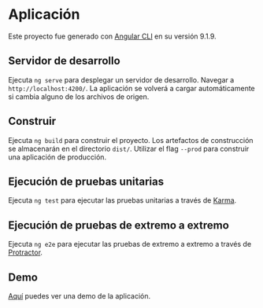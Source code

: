 # Aplicación

Este proyecto fue generado con [Angular CLI](https://github.com/angular/angular-cli) en su versión 9.1.9.

## Servidor de desarrollo

Ejecuta `ng serve` para desplegar un servidor de desarrollo. Navegar a `http://localhost:4200/`. La aplicación se volverá a cargar automáticamente si cambia alguno de los archivos de origen.

## Construir

Ejecuta `ng build` para construir el proyecto. Los artefactos de construcción se almacenarán en el directorio `dist/`. Utilizar el flag `--prod` para construir una aplicación de producción.

## Ejecución de pruebas unitarias

Ejecuta `ng test` para ejecutar las pruebas unitarias a través de [Karma](https://karma-runner.github.io).

## Ejecución de pruebas de extremo a extremo

Ejecuta `ng e2e` para ejecutar las pruebas de extremo a extremo a través de [Protractor](http://www.protractortest.org/).

## Demo
[Aquí](https://calculadora-4bb42.web.app/) puedes ver una demo de la aplicación.


